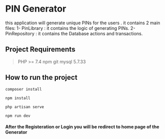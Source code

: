 # PIN Generator 
this application will generate unique PINs for the users .
it contains 2 main files:
1- PinLibrary : it contains the logic of generating PINs.
2- PinRepository : it contains the Database actions and transactions.
## Project Requirements

> PHP >= 7.4
> npm 
> git
> mysql 5.7.33

## How to run the project
    composer install
    
    npm install
	
	php artisan serve

	npm run dev
#### After the Registeration or Login you will be redirect to home page of the Generator 
